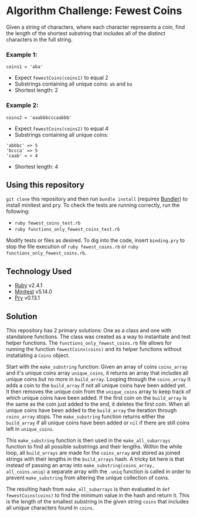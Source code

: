 # Algorithm Challenge: Fewest Coins
Given a string of characters, where each character represents a coin, find the length of the shortest substring that includes all of the distinct characters in the full string.

### Example 1:
```
coins1 = 'aba'
```
- Expect `fewestCoins(coins1)` to equal 2
- Substrings containing all unique coins: `ab` and `ba`
- Shortest length: 2


### Example 2:
```
coins2 = 'aaabbbcccaabbb'
```
- Expect `fewestCoins(coins2)` to equal 4
- Substrings containing all unique coins:
```
'abbbc' => 5
'bccca' => 5
'caab' = > 4
```
- Shortest length: 4

## Using this repository

`git clone` this repository and then run `bundle install` (requires [Bundler](https://bundler.io/)) to install minitest and pry. To check the tests are running correctly, run the following: 
- `ruby fewest_coins_test.rb` 
- `ruby functions_only_fewest_coins_test.rb`

Modify tests or files as desired. To dig into the code, insert `binding.pry` to stop the file execution of `ruby fewest_coins.rb` or `ruby functions_only_fewest_coins.rb`. 

## Technology Used
- [Ruby](https://ruby-doc.org/) v2.4.1
- [Minitest](https://github.com/seattlerb/minitest) v5.14.0
- [Pry](https://github.com/pry/pry) v0.13.1


## Solution

This repository has 2 primary solutions: One as a class and one with standalone functions. The class was created as a way to instantiate and test helper functions. The `functions_only_fewest_coins.rb` file allows for running the function `fewestCoins(coins)` and its helper functions without instatiating a `Coins` object.

Start with the `make_substring` function: Given an array of coins `coins_array` and it's unique coins array `unique_coins`, it returns an array that includes all unique coins but no more in `build_array`. Looping through the `coins_array` it adds a coin to the `build_array` if not all unique coins have been added yet. It then removes the unique coin from the `unique_coins` array to keep track of which unique coins have been added. If the first coin on the `build_array` is the same as the coin just added to the end, it deletes the first coin. When all unique coins have been added to the `build_array` the iteration through `coins_array` stops. The `make_substring` function returns either the `build_array` if all unique coins have been added or `nil` if there are still coins left in `unique_coins`.

This `make_substring` function is then used in the `make_all_subarrays` function to find all possible substrings and their lengths. Within the while loop, all `build_arrays` are made for the `coins_array` and stored as joined strings with their lengths in the `build_arrays` hash. A tricky bit here is that instead of passing an array into `make_substring(coins_array, all_coins.uniq)` a separate array with the `.uniq` function is called in order to prevent `make_substring` from altering the unique collection of coins. 

The resulting hash from `make_all_subarrays` is then evaluated in `def fewestCoins(coins)` to find the minimum value in the hash and return it. This is the length of the smallest substring in the given string `coins` that includes all unique characters found in `coins`.

